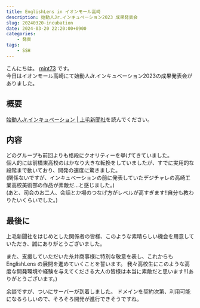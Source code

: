```yaml
---
title: EnglishLens in イオンモール高崎
description: 始動人Jr.インキュベーション2023 成果発表会
slug: 20240320-incubation
date: 2024-03-20 22:20:00+0900
categories:
    - 発表
tags:
    - SSH
---
```


こんにちは。 [mint73](https://github.com/mint73) です。<br />
今日はイオンモール高崎にて始動人Jr.インキュベーション2023の成果発表会がありました。

## 概要
[始動人Jr.インキュベーション | 上毛新聞社](https://shidojin.jp/incubation.html)を読んでください。

## 内容
どのグループも前回よりも格段にクオリティーを挙げてきていました。<br />
個人的には前橋東高校のはかなり大きな転換をしていましたが、すでに実用的な段階まで動いており、開発の速度に驚きました。<br />
(関係ないですが、インキュベーションの前に発表していたデジチャレの高崎工業高校美術部の作品が素敵だ…と感じました。)<br />
(あと、司会のお二人、会話とか場のつなげ方がレベルが高すぎます!!自分も教わりたいくらいでした。)

## 最後に
上毛新聞社をはじめとした関係者の皆様、このような素晴らしい機会を用意していただき、誠にありがとうございました。

また、支援していただいた糸井商事様に特別な敬意を表し、これからも EnglishLens の展開を進めていくことを誓います。
我々高校生にこのような高度な開発環境や経験を与えてくださる大人の皆様は本当に素敵だと思います!!(ありがとうございます。)

余談ですが、ついにサーバーが到着しました。
ドメインを契約次第、利用可能になるらしいので、そろそろ開発が進行できそうですね。
